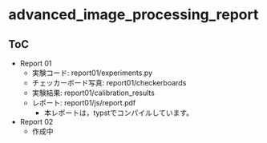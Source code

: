 # advanced_image_processing_report

## ToC

- Report 01
  - 実験コード: report01/experiments.py
  - チェッカーボード写真: report01/checkerboards
  - 実験結果: report01/calibration_results
  - レポート: report01/js/report.pdf
    - 本レポートは，typstでコンパイルしています。
- Report 02
  - 作成中